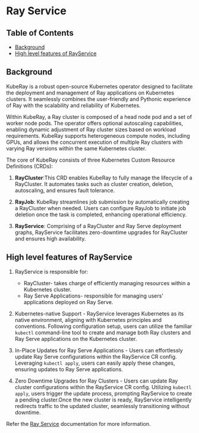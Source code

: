 
# Ray Service

## Table of Contents
* [Background](#background)
* [High level features of RayService](#high-level-features-of-rayservice)



## Background

KubeRay is a robust open-source Kubernetes operator designed to facilitate the deployment and management of Ray applications on Kubernetes clusters. It seamlessly combines the user-friendly and Pythonic experience of Ray with the scalability and reliability of Kubernetes.

Within KubeRay, a Ray cluster is composed of a head node pod and a set of worker node pods. The operator offers optional autoscaling capabilities, enabling dynamic adjustment of Ray cluster sizes based on workload requirements. KubeRay supports heterogeneous compute nodes, including GPUs, and allows the concurrent execution of multiple Ray clusters with varying Ray versions within the same Kubernetes cluster.

The core of KubeRay consists of three Kubernetes Custom Resource Definitions (CRDs):

1. **RayCluster**:This CRD enables KubeRay to fully manage the lifecycle of a RayCluster. It automates tasks such as cluster creation, deletion, autoscaling, and ensures fault tolerance.

2. **RayJob**: KubeRay streamlines job submission by automatically creating a RayCluster when needed. Users can configure RayJob to initiate job deletion once the task is completed, enhancing operational efficiency.

3. **RayService**: Comprising of a RayCluster and Ray Serve deployment graphs, RayService facilitates zero-downtime upgrades for RayCluster and ensures high availability.


## High level features of RayService

1. RayService is responsible for:

   * RayCluster- takes charge of efficiently managing resources within a Kubernetes cluster.
   * Ray Serve Applications- responsible for managing users' applications deployed on Ray Serve.

2. Kubernetes-native Support - RayService leverages Kubernetes as its native environment, aligning with Kubernetes principles and conventions. Following configuration setup, users can utilize the familiar `kubectl` command-line tool to create and manage both Ray clusters and Ray Serve applications on the Kubernetes cluster.
3. In-Place Updates for Ray Serve Applications - Users can effortlessly update Ray Serve configurations within the RayService CR config. Leveraging `kubectl apply`, users can easily apply these changes, ensuring updates to Ray Serve applications.
4. Zero Downtime Upgrades for Ray Clusters - Users can update Ray cluster configurations within the RayService CR config. Utilizing `kubectl apply`, users trigger the update process, prompting RayService to create a pending cluster.Once the new cluster is ready, RayService intelligently redirects traffic to the updated cluster, seamlessly transitioning without downtime.

Refer the [Ray Service](https://docs.ray.io/en/latest/cluster/kubernetes/getting-started/rayservice-quick-start.html) documentation for more information.
